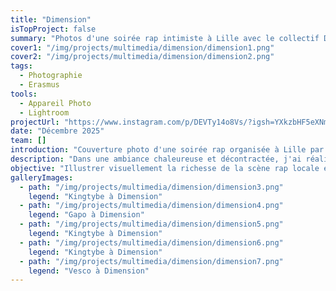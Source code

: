 ```yaml
---
title: "Dimension"
isTopProject: false
summary: "Photos d'une soirée rap intimiste à Lille avec le collectif Dimension : focus sur les artistes locaux et l'ambiance urbaine."
cover1: "/img/projects/multimedia/dimension/dimension1.png"
cover2: "/img/projects/multimedia/dimension/dimension2.png"
tags:
  - Photographie
  - Erasmus
tools:
  - Appareil Photo
  - Lightroom
projectUrl: "https://www.instagram.com/p/DEVTy14o8Vs/?igsh=YXkzbHF5eXNmdTdi"
date: "Décembre 2025"
team: []
introduction: "Couverture photo d'une soirée rap organisée à Lille par le collectif Dimension, dédié à la promotion de l'art urbain."
description: "Dans une ambiance chaleureuse et décontractée, j'ai réalisé une série de photos documentaires lors d'un événement rap porté par le collectif Dimension. Ce moment de partage a réuni plusieurs artistes lillois, dans un cadre propice aux échanges et à la découverte musicale. Mon objectif était de capter l'énergie discrète mais authentique de la soirée : les regards, les sourires, les instants volés sur scène comme dans le public."
objective: "Illustrer visuellement la richesse de la scène rap locale et la démarche artistique du collectif Dimension, à travers une approche naturelle et sensible de la photographie."
galleryImages:
  - path: "/img/projects/multimedia/dimension/dimension3.png"
    legend: "Kingtybe à Dimension"
  - path: "/img/projects/multimedia/dimension/dimension4.png"
    legend: "Gapo à Dimension"
  - path: "/img/projects/multimedia/dimension/dimension5.png"
    legend: "Kingtybe à Dimension"
  - path: "/img/projects/multimedia/dimension/dimension6.png"
    legend: "Kingtybe à Dimension"
  - path: "/img/projects/multimedia/dimension/dimension7.png"
    legend: "Vesco à Dimension"
---
```

